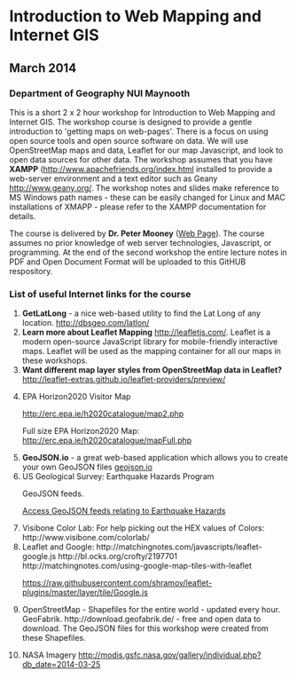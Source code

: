 <h1>Introduction to Web Mapping and Internet GIS</h1>

<h2>March 2014</h2>

<h3>Department of Geography NUI Maynooth</h3>

<p>
This is a short 2 x 2 hour workshop for Introduction to Web Mapping and Internet GIS. The workshop course is designed to provide a gentle introduction to 'getting maps on web-pages'. There is a focus on using open source tools and open source software on data. We will use OpenStreetMap maps and data, Leaflet for our map Javascript, and look to open data sources for other data. The workshop assumes that you have <b>XAMPP</b> (<a href = "http://www.apachefriends.org/index.html">http://www.apachefriends.org/index.html</a> installed to provide a web-server environment and a text editor such as Geany <a href = "http://www.geany.org/">http://www.geany.org/</a>. The workshop notes and slides make reference to MS Windows path names - these can be easily changed for Linux and MAC installations of XMAPP - please refer to the XAMPP documentation for details. 

</p>

<p>
The course is delivered by <b>Dr. Peter Mooney</b> (<a href = "http://www.peterm7.com/mobile/me/">Web Page</a>). The course assumes no prior knowledge of web server technologies, Javascript, or programming. At the end of the second workshop the entire lecture notes in PDF and Open Document Format will be uploaded to this GitHUB respository. 
</p>


<P>
<H3>List of useful Internet links for the course</h3>

<ol>

<li>
<b>GetLatLong</b> - a nice web-based utility to find the Lat Long of any location. <a href = "http://dbsgeo.com/latlon/">http://dbsgeo.com/latlon/</a>
</li>

<li>
<b>Learn more about Leaflet Mapping</b> <a href = "http://leafletjs.com/">http://leafletjs.com/</a>. Leaflet is a modern open-source JavaScript library for mobile-friendly interactive maps. Leaflet will be used as the mapping container for all our maps in these workshops. 
</li>

<li>
<b>Want different map layer styles from OpenStreetMap data in Leaflet?</b>
<a href = "http://leaflet-extras.github.io/leaflet-providers/preview/">http://leaflet-extras.github.io/leaflet-providers/preview/</a>

</li>

<li>

EPA Horizon2020 Visitor Map

<a href = "http://erc.epa.ie/h2020catalogue/map2.php">http://erc.epa.ie/h2020catalogue/map2.php</a>

Full size EPA Horizon2020 Map: http://erc.epa.ie/h2020catalogue/mapFull.php
</li>

<li>
<b>GeoJSON.io</b> - a great web-based application which allows you to create your own GeoJSON files <a href = "geojson.io">geojson.io</a>
</li>

<li>
US Geological Survey: Earthquake Hazards Program

GeoJSON feeds. 

<a href = "http://earthquake.usgs.gov/earthquakes/feed/v1.0/geojson.php">Access GeoJSON feeds relating to Earthquake Hazards</a>

</li>

<li>
Visibone Color Lab: For help picking out the HEX values of Colors: http://www.visibone.com/colorlab/
</li>

<li>
Leaflet and Google: http://matchingnotes.com/javascripts/leaflet-google.js   http://bl.ocks.org/crofty/2197701 http://matchingnotes.com/using-google-map-tiles-with-leaflet

https://raw.githubusercontent.com/shramov/leaflet-plugins/master/layer/tile/Google.js
</li>


<li>
OpenStreetMap - Shapefiles for the entire world - updated every hour. GeoFabrik. http://download.geofabrik.de/ - free and open data to download. The GeoJSON files for this workshop were created from these Shapefiles. 
</li>

<li>

NASA Imagery http://modis.gsfc.nasa.gov/gallery/individual.php?db_date=2014-03-25

</li>

</ol>

</P>
